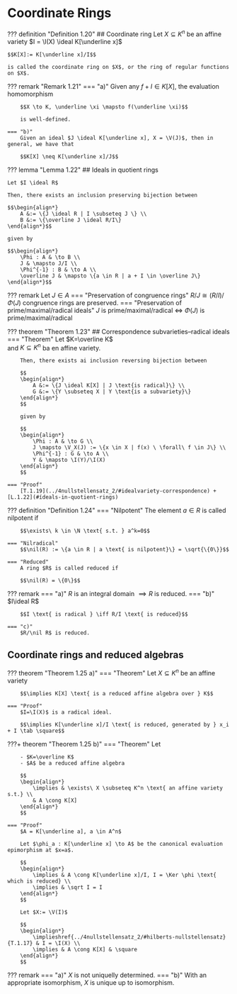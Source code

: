 # Coordinate Rings

??? definition "Definition 1.20"
    ## Coordinate ring
    Let $X \subseteq K^n$ be an affine variety
    $I = \I(X) \ideal K[\underline x]$

    $$K[X]:= K[\underline x]/I$$

    is called the coordinate ring on $X$, or the ring of regular functions on $X$.


??? remark "Remark 1.21"
    === "a)"
        Given any $f + I \in K[X]$, the evaluation homomorphism

        $$X \to K, \underline \xi \mapsto f(\underline \xi)$$

        is well-defined.

    === "b)"
        Given an ideal $J \ideal K[\underline x], X = \V(J)$, then in general, we have that

        $$K[X] \neq K[\underline x]/J$$


??? lemma "Lemma 1.22"
    ## Ideals in quotient rings

    Let $I \ideal R$

    Then, there exists an inclusion preserving bijection between

    $$\begin{align*}
        A &:= \{J \ideal R | I \subseteq J \} \\
        B &:= \{\overline J \ideal R/I\}
    \end{align*}$$

    given by
    
    $$\begin{align*}
        \Phi : A & \to B \\
        J & \mapsto J/I \\
        \Phi^{-1} : B & \to A \\
        \overline J & \mapsto \{a \in R | a + I \in \overline J\}
    \end{align*}$$


??? remark
    Let $J \in A$
    === "Preservation of congruence rings"
        $R/J \cong (R/I)/\Phi(J)$ congruence rings are preserved.
    === "Preservation of prime/maximal/radical ideals"
        $J$ is prime/maximal/radical $\iff$ $\Phi(J)$ is prime/maximal/radical


??? theorem "Theorem 1.23"
    ## Correspondence subvarieties–radical ideals
    === "Theorem"
        Let $K=\overline K$ <br>
        and $K \subseteq K^n$ ba en affine variety.

        Then, there exists ai inclusion reversing bijection between

        $$
        \begin{align*}
            A &:= \{J \ideal K[X] | J \text{is radical}\} \\
            G &:= \{Y \subseteq X | Y \text{is a subvariety}\}
        \end{align*}
        $$

        given by

        $$
        \begin{align*}
            \Phi : A & \to G \\
            J \mapsto \V_X(J) := \{x \in X | f(x) \ \forall\ f \in J\} \\
            \Phi^{-1} : G & \to A \\
            Y & \mapsto \I(Y)/\I(X)
        \end{align*}
        $$
    
    === "Proof"
        [T.1.19](../4nullstellensatz_2/#idealvariety-correspondence) + [L.1.22](#ídeals-in-quotient-rings)


??? definition "Definition 1.24"
    === "Nilpotent"
        The element $a \in R$ is called nilpotent if

        $$\exists\ k \in \N \text{ s.t. } a^k=0$$

    === "Nilradical"
        $$\nil(R) := \{a \in R | a \text{ is nilpotent}\} = \sqrt{\{0\}}$$

    === "Reduced"
        A ring $R$ is called reduced if

        $$\nil(R) = \{0\}$$


??? remark
    === "a)"
        $R$ is an integral domain $\implies R$ is reduced.
    === "b)"
        $I\ideal R$

        $$I \text{ is radical } \iff R/I \text{ is reduced}$$

    === "c)"
        $R/\nil R$ is reduced.

## Coordinate rings and reduced algebras

??? theorem "Theorem 1.25 a)"
    === "Theorem"
        Let $X \subseteq K^n$ be an affine variety
    
        $$\implies K[X] \text{ is a reduced affine algebra over } K$$

    === "Proof"
        $I=\I(X)$ is a radical ideal.

        $$\implies K[\underline x]/I \text{ is reduced, generated by } x_i + I \tab \square$$


???+ theorem "Theorem 1.25 b)"
    === "Theorem"
        Let
        
        - $K=\overline K$
        - $A$ be a reduced affine algebra

        $$
        \begin{align*}
            \implies & \exists\ X \subseteq K^n \text{ an affine variety s.t.} \\
            & A \cong K[X]
        \end{align*}
        $$

    === "Proof"
        $A = K[\underline a], a \in A^n$

        Let $\phi_a : K[\underline x] \to A$ be the canonical evaluation epimorphism at $x=a$.

        $$
        \begin{align*}
            \implies & A \cong K[\underline x]/I, I = \Ker \phi \text{ which is reduced} \\
            \implies & \sqrt I = I
        \end{align*}
        $$

        Let $X:= \V(I)$

        $$
        \begin{align*}
            \implieshref{../4nullstellensatz_2/#hilberts-nullstellensatz}{T.1.17} & I = \I(X) \\
            \implies & A \cong K[X] & \square
        \end{align*}
        $$


??? remark
    === "a)"
        $X$ is not uniquelly determined.
    === "b)"
        With an appropriate isomorphism, $X$ is unique up to isomorphism.
